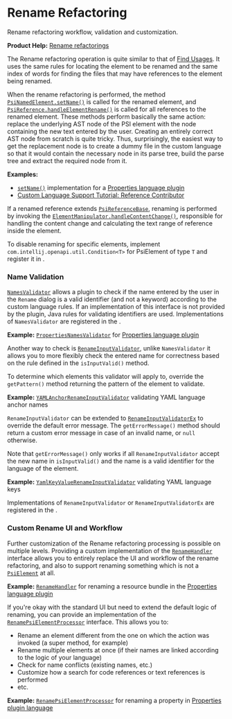 <!-- Copyright 2000-2025 JetBrains s.r.o. and contributors. Use of this source code is governed by the Apache 2.0 license. -->

# Rename Refactoring

<link-summary>Rename refactoring workflow, validation and customization.</link-summary>

<tldr>

**Product Help:** [Rename refactorings](https://www.jetbrains.com/help/idea/rename-refactorings.html)

</tldr>

The Rename refactoring operation is quite similar to that of [Find Usages](find_usages.md).
It uses the same rules for locating the element to be renamed and the same index of words for finding the files that may have references to the element being renamed.

When the rename refactoring is performed, the method [`PsiNamedElement.setName()`](%gh-ic%/platform/core-api/src/com/intellij/psi/PsiNamedElement.java) is called for the renamed element, and [`PsiReference.handleElementRename()`](%gh-ic%/platform/core-api/src/com/intellij/psi/PsiReference.java) is called for all references to the renamed element.
These methods perform basically the same action: replace the underlying AST node of the PSI element with the node containing the new text entered by the user.
Creating an entirely correct AST node from scratch is quite tricky.
Thus, surprisingly, the easiest way to get the replacement node is to create a dummy file in the custom language so that it would contain the necessary node in its parse tree, build the parse tree and extract the required node from it.

**Examples:**
- [`setName()`](%gh-ic%/plugins/properties/properties-common/src/com/intellij/lang/properties/psi/impl/PropertyImpl.java) implementation for a [Properties language plugin](%gh-ic%/plugins/properties)
- [Custom Language Support Tutorial: Reference Contributor](reference_contributor.md)

If a renamed reference extends [`PsiReferenceBase`](%gh-ic%/platform/core-api/src/com/intellij/psi/PsiReferenceBase.java), renaming is performed by invoking the [`ElementManipulator.handleContentChange()`](%gh-ic%/platform/core-api/src/com/intellij/psi/ElementManipulator.java), responsible for handling the content change and calculating the text range of reference inside the element.

To disable renaming for specific elements, implement `com.intellij.openapi.util.Condition<T>` for PsiElement of type `T` and register it
in <include from="snippets.topic" element-id="ep"><var name="ep" value="com.intellij.vetoRenameCondition"/></include>.

### Name Validation
[`NamesValidator`](%gh-ic%/platform/analysis-api/src/com/intellij/lang/refactoring/NamesValidator.java) allows a plugin to check if the name entered by the user in the `Rename` dialog is a valid identifier (and not a keyword) according to the custom language rules.
If an implementation of this interface is not provided by the plugin, Java rules for validating identifiers are used.
Implementations of `NamesValidator` are registered in the <include from="snippets.topic" element-id="ep"><var name="ep" value="com.intellij.lang.namesValidator"/></include>.

**Example:**
[`PropertiesNamesValidator`](%gh-ic%/plugins/properties/src/com/intellij/lang/properties/PropertiesNamesValidator.java) for [Properties language plugin](%gh-ic%/plugins/properties)

Another way to check is
[`RenameInputValidator`](%gh-ic%/platform/refactoring/src/com/intellij/refactoring/rename/RenameInputValidator.java),
unlike `NamesValidator` it allows you to more flexibly check the entered name for correctness based on the rule defined in the `isInputValid()` method.

To determine which elements this validator will apply to, override the `getPattern()` method returning the pattern of the element to validate.

**Example:**
[`YAMLAnchorRenameInputValidator`](%gh-ic%/plugins/yaml/backend/src/resolve/YAMLAnchorRenameInputValidator.java) validating YAML language anchor names

`RenameInputValidator` can be extended to
[`RenameInputValidatorEx`](%gh-ic%/platform/refactoring/src/com/intellij/refactoring/rename/RenameInputValidatorEx.java)
to override the default error message.
The `getErrorMessage()` method should return a custom error message in case of an invalid name, or `null` otherwise.

Note that `getErrorMessage()` only works if all `RenameInputValidator` accept the new name in `isInputValid()` and the name is a valid identifier for the language of the element.

**Example:**
[`YamlKeyValueRenameInputValidator`](%gh-ic%/plugins/yaml/src/refactoring/rename/YamlKeyValueRenameInputValidator.java) validating YAML language keys

Implementations of `RenameInputValidator` or `RenameInputValidatorEx` are registered in the <include from="snippets.topic" element-id="ep"><var name="ep" value="com.intellij.renameInputValidator"/></include>.

### Custom Rename UI and Workflow
Further customization of the Rename refactoring processing is possible on multiple levels.
Providing a custom implementation of the [`RenameHandler`](%gh-ic%/platform/refactoring/src/com/intellij/refactoring/rename/RenameHandler.java) interface allows you to entirely replace the UI and workflow of the rename refactoring, and also to support renaming something which is not a [`PsiElement`](%gh-ic%/platform/core-api/src/com/intellij/psi/PsiElement.java) at all.

**Example:**
[`RenameHandler`](%gh-ic%/plugins/properties/properties-resource-bundle-editor/src/com/intellij/lang/properties/refactoring/rename/ResourceBundleFromEditorRenameHandler.java) for renaming a resource bundle in the [Properties language plugin](%gh-ic%/plugins/properties)

If you're okay with the standard UI but need to extend the default logic of renaming, you can provide an implementation of the [`RenamePsiElementProcessor`](%gh-ic%/platform/lang-impl/src/com/intellij/refactoring/rename/RenamePsiElementProcessor.java) interface.
This allows you to:

* Rename an element different from the one on which the action was invoked (a super method, for example)
* Rename multiple elements at once (if their names are linked according to the logic of your language)
* Check for name conflicts (existing names, etc.)
* Customize how a search for code references or text references is performed
* etc.

**Example:**
[`RenamePsiElementProcessor`](%gh-ic%/plugins/properties/src/com/intellij/lang/properties/refactoring/rename/RenamePropertyProcessor.java) for renaming a property in [Properties plugin language](%gh-ic%/plugins/properties)
